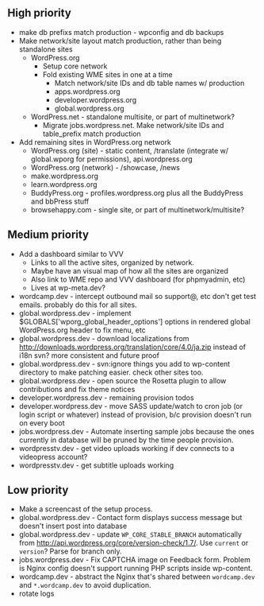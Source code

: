 ## High priority

* make db prefixs match production - wpconfig and db backups
* Make network/site layout match production, rather than being standalone sites
	* WordPress.org
		* Setup core network
		* Fold existing WME sites in one at a time
			- Match network/site IDs and db table names w/ production
			- apps.wordpress.org
			- developer.wordpress.org
			- global.wordpress.org
	* WordPress.net - standalone multisite, or part of multinetwork?
		* Migrate jobs.wordpress.net. Make network/site IDs and table_prefix match production
* Add remaining sites in WordPress.org network
	* WordPress.org (site)    - static content, /translate (integrate w/ global.wporg for permissions), api.wordpress.org
	* WordPress.org (network) - /showcase, /news
	* make.wordpress.org
	* learn.wordpress.org
	* BuddyPress.org - profiles.wordpress.org plus all the BuddyPress and bbPress stuff
	* browsehappy.com - single site, or part of multinetwork/multisite?


## Medium priority

* Add a dashboard similar to VVV
	* Links to all the active sites, organized by network.
	* Maybe have an visual map of how all the sites are organized
	* Also link to WME repo and VVV dashboard (for phpmyadmin, etc)
	* Lives at wp-meta.dev?
* wordcamp.dev - intercept outbound mail so support@, etc don't get test emails. probably do this for all sites.
* global.wordpress.dev - implement $GLOBALS['wporg_global_header_options'] options in rendered global WordPress.org header to fix menu, etc
* global.wordpress.dev - download localizations from http://downloads.wordpress.org/translation/core/4.0/ja.zip instead of i18n svn? more consistent and future proof 
* global.wordpress.dev - svn:ignore things you add to wp-content directory to make patching easier. check other sites too.
* global.wordpress.dev - open source the Rosetta plugin to allow contributions and fix theme notices
* developer.wordpress.dev - remaining provision todos
* developer.wordpress.dev - move SASS update/watch to cron job (or login script or whatever) instead of provision, b/c provision doesn't run on every boot  
* jobs.wordpress.dev - Automate inserting sample jobs because the ones currently in database will be pruned by the time people provision.
* wordpresstv.dev - get video uploads working if dev connects to a videopress account?
* wordpresstv.dev - get subtitle uploads working


## Low priority

* Make a screencast of the setup process.
* global.wordpress.dev - Contact form displays success message but doesn't insert post into database
* global.wordpress.dev - update `WP_CORE_STABLE_BRANCH` automatically from http://api.wordpress.org/core/version-check/1.7/. Use `current` or `version`? Parse for branch only.
* jobs.wordpress.dev - Fix CAPTCHA image on Feedback form. Problem is Nginx config doesn't support running PHP scripts inside wp-content.
* wordcamp.dev - abstract the Nginx that's shared between `wordcamp.dev` and `*.wordcamp.dev` to avoid duplication.
* rotate logs
